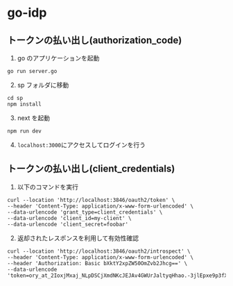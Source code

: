 # go-idp

## トークンの払い出し(authorization_code)

1. go のアプリケーションを起動

```shell
go run server.go
```

2. sp フォルダに移動

```shell
cd sp
npm install
```

3. next を起動

```shell
npm run dev
```

4. `localhost:3000`にアクセスしてログインを行う

## トークンの払い出し(client_credentials)

1. 以下のコマンドを実行

```shell
curl --location 'http://localhost:3846/oauth2/token' \
--header 'Content-Type: application/x-www-form-urlencoded' \
--data-urlencode 'grant_type=client_credentials' \
--data-urlencode 'client_id=my-client' \
--data-urlencode 'client_secret=foobar'
```

2. 返却されたレスポンスを利用して有効性確認

```shell
curl --location 'http://localhost:3846/oauth2/introspect' \
--header 'Content-Type: application/x-www-form-urlencoded' \
--header 'Authorization: Basic bXktY2xpZW50OmZvb2Jhcg==' \
--data-urlencode 'token=ory_at_2IoxjMxaj_NLpDSCjXmdNKcJEJAv4GWUrJaltyqHhao.-3jlEpxe9p3fXXdsoA2t7DrJCTxn9tjc_orUzszfmf4'
```
